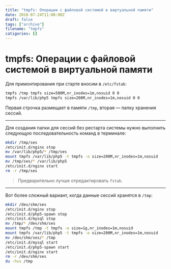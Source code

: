 ```yaml
---
title: "tmpfs: Операции с файловой системой в виртуальной памяти"
date: 2010-07-24T11:08:00Z
draft: false
tags: ["archive"]
filename: "tmpfs"
catigories: []
---
```


# tmpfs: Операции с файловой системой в виртуальной памяти

Для примонтирования при старте вносим в `/etc/fstab`:

```bash
tmpfs /tmp tmpfs size=500M,nr_inodes=1m,nosuid 0 0
tmpfs /var/lib/php5 tmpfs size=200M,nr_inodes=1m,nosuid 0 0
```

Первая строчка размещает в памяти `/tmp`, вторая — папку хранения сессий.

---

Для создания папки для сессий без рестарта системы нужно выполнить следующую последовательность команд в терминале:

```bash
mkdir /tmp/ses
/etc/init.d/nginx stop
mv /var/lib/php5/* /tmp/ses
mount tmpfs /var/lib/php5 -t tmpfs -o size=200M,nr_inodes=1m,nosuid
mv /tmp/ses/* /var/lib/php5
/etc/init.d/nginx start
rm -r /tmp/ses
```

> Предварительно лучше отредактировать `fstab`.

---

Вот более сложный вариант, когда данные сессий хранятся в `/tmp`:

```bash
mkdir /dev/shm/ses
/etc/init.d/nginx stop
/etc/init.d/php5-spawn stop
/etc/init.d/mysql stop
mv /tmp/* /dev/shm/ses
mount tmpfs /tmp -t tmpfs -o size=1g,nr_inodes=1m,nosuid
mount tmpfs /var/lib/php5 -t tmpfs -o size=200M,nr_inodes=1m,nosuid
mv /dev/shm/ses/* /tmp
/etc/init.d/mysql start
/etc/init.d/php5-spawn start
/etc/init.d/nginx start
rm -r /dev/shm/ses
du -hsx /tmp
```
